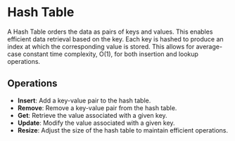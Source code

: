 # Hash Table

A Hash Table orders the data as pairs of keys and values. This enables 
efficient data retrieval based on the key. Each key is hashed to produce 
an index at which the corresponding value is stored. This allows for 
average-case constant time complexity, O(1), for both insertion and 
lookup operations. 

## Operations
- **Insert**: Add a key-value pair to the hash table.
- **Remove**: Remove a key-value pair from the hash table.
- **Get**: Retrieve the value associated with a given key.
- **Update**: Modify the value associated with a given key.
- **Resize**: Adjust the size of the hash table to maintain efficient operations.